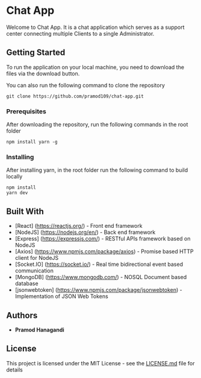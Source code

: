 # Chat App

Welcome to Chat App. It is a chat application which serves as a support center connecting multiple Clients to a single Administrator.

## Getting Started

To run the application on your local machine, you need to download the files via the download button.

You can also run the following command to clone the repository

```
git clone https://github.com/pramod109/chat-app.git
```

### Prerequisites

After downloading the repository, run the following commands in the root folder

```
npm install yarn -g
```

### Installing

After installing yarn, in the root folder run the following command to build locally

```
npm install
yarn dev
```

## Built With

* [React] (https://reactjs.org/) - Front end framework
* [NodeJS] (https://nodejs.org/en/) - Back end framework
* [Express] (https://expressjs.com/) - RESTful APIs framework based on NodeJS
* [Axios] (https://www.npmjs.com/package/axios) - Promise based HTTP client for NodeJS
* [Socket.IO] (https://socket.io/) - Real time bidirectional event based communication
* [MongoDB] (https://www.mongodb.com/) - NOSQL Document based database
* [jsonwebtoken] (https://www.npmjs.com/package/jsonwebtoken) - Implementation of JSON Web Tokens

## Authors

* **Pramod Hanagandi** 

## License

This project is licensed under the MIT License - see the [LICENSE.md](LICENSE.md) file for details
